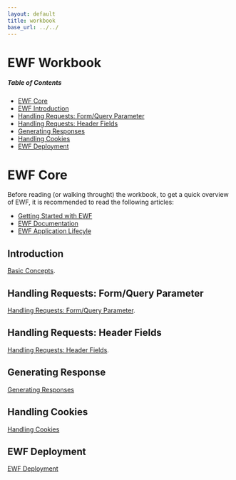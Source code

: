 ```yaml
---
layout: default
title: workbook
base_url: ../../
---
```

# EWF Workbook

##### Table of Contents  
* [EWF Core](#core)  
* [EWF Introduction](#introduction)
* [Handling Requests: Form/Query Parameter](#form_query_parameters)
* [Handling Requests: Header Fields](#header_fields)
* [Generating Responses](#generating_responses)
* [Handling Cookies](#handling_cookies) 
* [EWF Deployment](#deployment)

<a name="core"></a>

# EWF Core
Before reading (or walking throught) the workbook, to get a quick overview of EWF, it is recommended to read the following articles:

* [Getting Started with EWF](http://eiffelwebframework.github.io/EWF/getting-started/)
* [EWF Documentation](http://eiffelwebframework.github.io/EWF/wiki/Documentation/)
* [EWF Application Lifecyle](https://github.com/EiffelWebFramework/ewf_examples/wiki/Application-Lifecycle)


<a name="introduction"></a>

## Introduction
[Basic Concepts](../basics/basics).

<a name="form_query_parameters"></a>

## Handling Requests: Form/Query Parameter
[Handling Requests: Form/Query Parameter](../handling_request/form).

<a name="header_fields"></a>

## Handling Requests: Header Fields
[Handling Requests: Header Fields](../handling_request/headers).

<a name="generating_responses"></a>

## Generating Response
[Generating Responses](../generating_response/generating_response)

<a name="handling_cookies"></a>

## Handling Cookies
[Handling Cookies](../handling_cookies/handling_cookies) 

<a name="deployment"></a>

## EWF Deployment
[EWF Deployment](../deployment/readme) 
